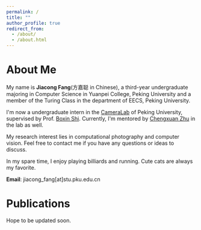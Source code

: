 ```yaml
---
permalink: /
title: ""
author_profile: true
redirect_from: 
  - /about/
  - /about.html
---
```

# About Me
My name is **Jiacong Fang**(方嘉聪 in Chinese), a third-year undergraduate majoring in Computer Science in Yuanpei College, Peking University and  a member of the Turing Class in the department of EECS, Peking University.

I'm now a undergraduate intern in the [CameraLab](https://camera.pku.edu.cn) of Peking University, supervised by Prof. [Boxin Shi](https://ci.idm.pku.edu.cn). Currently, I'm mentored by [Chengxuan Zhu](https://freebutuselesssoul.github.io) in the lab as well.

My research interest lies in computational photography and computer vision. Feel free to contact me if you have any questions or ideas to discuss.

In my spare time, I enjoy playing billiards and running. Cute cats are always my favorite. 

**Email**: jiacong_fang[at]stu.pku.edu.cn

# Publications
Hope to be updated soon.
